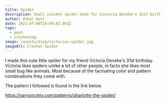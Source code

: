 ```yaml
---
title: Spider
description: Small crochet spider made for Victoria Deneke's 31st birthday
author: Oskar Gert
date: 2021-07-08T16:09:02.863Z
tags:
  - post
  - crocheting
image: /assets/blog/victorias-spider.jpg
imageAlt: Crochet Spider
---
```

I made this cute little spider for my friend Victoria Deneke's 31st birthday. Victoria likes spiders unlike a lot of other people, in facto she likes most small bug like animals. Most because of the facinating color and pattern combinations they come with.

The pattern I followed is found in the link below.

<https://yarnsociety.com/patterns/sharlotte-the-spider/>